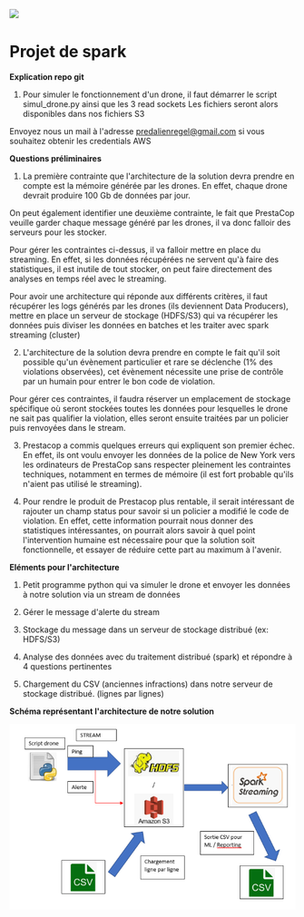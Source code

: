 ![](RackMultipart20200528-4-qtm3mz_html_f8aaa488af7ece8.gif)

# Projet de spark

**Explication repo git**
1) Pour simuler le fonctionnement d'un drone, il faut démarrer le script simul_drone.py ainsi que les 3 read sockets
Les fichiers seront alors disponibles dans nos fichiers S3

Envoyez nous un mail à l'adresse predalienregel@gmail.com si vous souhaitez obtenir les credentials AWS

**Questions préliminaires**

1) La première contrainte que l&#39;architecture de la solution devra prendre en compte est la mémoire générée par les drones. En effet, chaque drone devrait produire 100 Gb de données par jour.

On peut également identifier une deuxième contrainte, le fait que PrestaCop veuille garder chaque message généré par les drones, il va donc falloir des serveurs pour les stocker.

Pour gérer les contraintes ci-dessus, il va falloir mettre en place du streaming. En effet, si les données récupérées ne servent qu&#39;à faire des statistiques, il est inutile de tout stocker, on peut faire directement des analyses en temps réel avec le streaming.

Pour avoir une architecture qui réponde aux différents critères, il faut récupérer les logs générés par les drones (ils deviennent Data Producers), mettre en place un serveur de stockage (HDFS/S3) qui va récupérer les données puis diviser les données en batches et les traiter avec spark streaming (cluster)

2) L&#39;architecture de la solution devra prendre en compte le fait qu&#39;il soit possible qu&#39;un évènement particulier et rare se déclenche (1% des violations observées), cet évènement nécessite une prise de contrôle par un humain pour entrer le bon code de violation.

Pour gérer ces contraintes, il faudra réserver un emplacement de stockage spécifique où seront stockées toutes les données pour lesquelles le drone ne sait pas qualifier la violation, elles seront ensuite traitées par un policier puis renvoyées dans le stream.

3) Prestacop a commis quelques erreurs qui expliquent son premier échec. En effet, ils ont voulu envoyer les données de la police de New York vers les ordinateurs de PrestaCop sans respecter pleinement les contraintes techniques, notamment en termes de mémoire (il est fort probable qu&#39;ils n&#39;aient pas utilisé le streaming).

4) Pour rendre le produit de Prestacop plus rentable, il serait intéressant de rajouter un champ status pour savoir si un policier a modifié le code de violation. En effet, cette information pourrait nous donner des statistiques intéressantes, on pourrait alors savoir à quel point l&#39;intervention humaine est nécessaire pour que la solution soit fonctionnelle, et essayer de réduire cette part au maximum à l&#39;avenir.

**Eléments pour l&#39;architecture**

1) Petit programme python qui va simuler le drone et envoyer les données à notre solution via un stream de données

2) Gérer le message d&#39;alerte du stream

3) Stockage du message dans un serveur de stockage distribué (ex: HDFS/S3)

4) Analyse des données avec du traitement distribué (spark) et répondre à 4 questions pertinentes

5) Chargement du CSV (anciennes infractions) dans notre serveur de stockage distribué. (lignes par lignes)

**Schéma représentant l&#39;architecture de notre solution**

<img src="architecture.png"
     alt="Architecture image"
     style="float: left; margin-right: 10px;" />